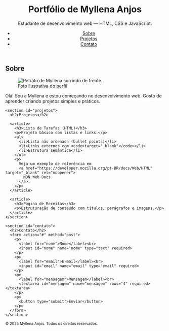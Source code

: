 <!doctype html>
<html lang="pt-BR">
<head>
  <meta charset="utf-8">
  <meta name="viewport" content="width=device-width, initial-scale=1">
  <title>Portfólio de Myllena Anjos</title>
  <meta name="description" content="Portfólio simples feito em HTML puro.">
  <link rel="stylesheet" href="styles.css">
</head>
<body>

  <header>
    <h1>Portfólio de Myllena Anjos</h1>
    <p>Estudante de desenvolvimento web — HTML, CSS e JavaScript.</p>
    <nav aria-label="Navegação principal">
      <ul>
        <li><a href="#sobre">Sobre</a></li>
        <li><a href="#projetos">Projetos</a></li>
        <li><a href="#contato">Contato</a></li>
      </ul>
    </nav>
  </header>

  <main>
    <section id="sobre">
      <h2>Sobre</h2>
      <figure>
        <img src="https://via.placeholder.com/240" alt="Retrato de Myllena sorrindo de frente.">
        <figcaption>Foto ilustrativa do perfil</figcaption>
      </figure>
      <p>
        Olá! Sou a Myllena e estou começando no desenvolvimento web.
        Gosto de aprender criando projetos simples e práticos.
      </p>
    </section>

    <section id="projetos">
      <h2>Projetos</h2>

      <article>
        <h3>Lista de Tarefas (HTML)</h3>
        <p>Projeto básico com listas e links.</p>
        <ul>
          <li>Lista não ordenada (bullet points)</li>
          <li>Links externos com <code>target="_blank"</code></li>
          <li>Estrutura semântica</li>
        </ul>
        <p>
          Veja um exemplo de referência em
          <a href="https://developer.mozilla.org/pt-BR/docs/Web/HTML" target="_blank" rel="noopener">
            MDN Web Docs
          </a>.
        </p>
      </article>

      <article>
        <h3>Página de Receitas</h3>
        <p>Estruturação de conteúdo com títulos, parágrafos e imagens.</p>
      </article>
    </section>

    <section id="contato">
      <h2>Contato</h2>
      <form action="#" method="post">
        <p>
          <label for="nome">Nome</label><br>
          <input id="nome" name="nome" type="text" required>
        </p>
        <p>
          <label for="email">E-mail</label><br>
          <input id="email" name="email" type="email" required>
        </p>
        <p>
          <label for="mensagem">Mensagem</label><br>
          <textarea id="mensagem" name="mensagem" rows="4" required></textarea>
        </p>
        <p>
          <button type="submit">Enviar</button>
        </p>
      </form>
    </section>
  </main>

  <footer>
    <small>&copy; 2025 Myllena Anjos. Todos os direitos reservados.</small>
  </footer>

</body>
